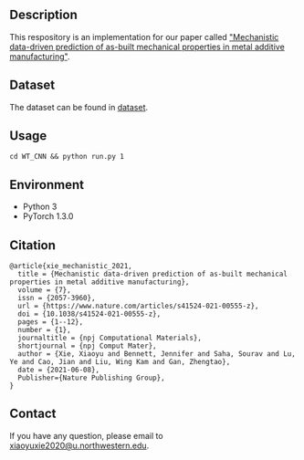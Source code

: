 ## Description

This respository is an implementation for our paper called ["Mechanistic data-driven prediction of as-built mechanical properties in metal additive manufacturing"](https://www.nature.com/articles/s41524-021-00555-z).

## Dataset
The dataset can be found in [dataset](https://github.com/xiaoyuxie-vico/DL_AM_Data).

## Usage
`cd WT_CNN && python run.py 1`

## Environment
- Python 3
- PyTorch 1.3.0

## Citation
```
@article{xie_mechanistic_2021,
  title = {Mechanistic data-driven prediction of as-built mechanical properties in metal additive manufacturing},
  volume = {7},
  issn = {2057-3960},
  url = {https://www.nature.com/articles/s41524-021-00555-z},
  doi = {10.1038/s41524-021-00555-z},
  pages = {1--12},
  number = {1},
  journaltitle = {npj Computational Materials},
  shortjournal = {npj Comput Mater},
  author = {Xie, Xiaoyu and Bennett, Jennifer and Saha, Sourav and Lu, Ye and Cao, Jian and Liu, Wing Kam and Gan, Zhengtao},
  date = {2021-06-08},
  Publisher={Nature Publishing Group},
}
```

## Contact
If you have any question, please email to xiaoyuxie2020@u.northwestern.edu.
